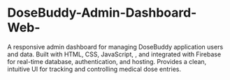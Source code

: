 # DoseBuddy-Admin-Dashboard-Web-
A responsive admin dashboard for managing DoseBuddy application users and data. Built with HTML, CSS, JavaScript, , and integrated with Firebase for real-time database, authentication, and hosting. Provides a clean, intuitive UI for tracking and controlling medical dose entries.

